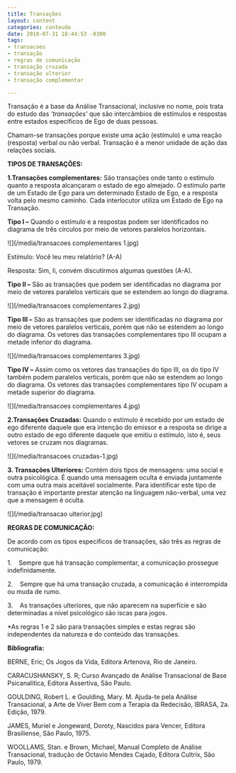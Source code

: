 ```yaml
---
title: Transações
layout: content
categories: conteudo
date: 2018-07-31 18:44:53 -0300
tags:
- transacoes
- transação
- regras de comunicação
- transação cruzada
- transação ulterior
- transação complementar

---
```

Transação é a base da Análise Transacional, inclusive no nome, pois trata do estudo das _'transações'_ que são intercâmbios de estímulos e respostas entre estados específicos de Ego de duas pessoas.

Chamam-se transações porque existe uma ação (estímulo) e uma reação (resposta) verbal ou não verbal. Transação é a menor unidade de ação das relações sociais.

**TIPOS DE TRANSAÇÕES:**

**1.Transações complementares:** São transações onde tanto o estímulo quanto a resposta alcançaram o estado de ego almejado. O estímulo parte de um Estado de Ego para um determinado Estado de Ego, e a resposta volta pelo mesmo caminho. Cada interlocutor utiliza um Estado de Ego na Transação.

**Tipo I –** Quando o estímulo e a respostas podem ser identificados no diagrama de três círculos por meio de vetores paralelos horizontais.

![](/media/transacoes complementares 1.jpg)

Estímulo: Você leu meu relatório? (A-A)

Resposta: Sim, li, convém discutirmos algumas questões (A-A).

**Tipo II –** São as transações que podem ser identificadas no diagrama por meio de vetores paralelos verticais que se estendem ao longo do diagrama.

![](/media/transacoes complementares 2.jpg)

**Tipo III –** São as transações que podem ser identificadas no diagrama por meio de vetores paralelos verticais, porém que não se estendem ao longo do diagrama. Os vetores das transações complementares tipo III ocupam a metade inferior do diagrama.

![](/media/transacoes complementares 3.jpg)

**Tipo IV –** Assim como os vetores das transações do tipo III, os do tipo IV também podem paralelos verticais, porém que não se estendem ao longo do diagrama. Os vetores das transações complementares tipo IV ocupam a metade superior do diagrama.

![](/media/transacoes complementares 4.jpg)

**2.Transações Cruzadas:** Quando o estímulo é recebido por um estado de ego diferente daquele que era intenção do emissor e a resposta se dirige a outro estado de ego diferente daquele que emitiu o estímulo, isto é, seus vetores se cruzam nos diagramas.

![](/media/transacoes cruzadas-1.jpg)

**3. Transações Ulteriores:** Contém dois tipos de mensagens: uma social e outra psicológica. É quando uma mensagem oculta é enviada juntamente com uma outra mais aceitável socialmente. Para identificar este tipo de transação é importante prestar atenção na linguagem não-verbal, uma vez que a mensagem é oculta.

![](/media/transacao ulterior.jpg)

**REGRAS DE COMUNICAÇÃO:**

De acordo com os tipos específicos de transações, são três as regras de comunicação:

1\.    Sempre que há transação complementar, a comunicação prossegue indefinidamente.

2\.    Sempre que há uma transação cruzada, a comunicação é interrompida ou muda de rumo.

3\.    As transações ulteriores, que não aparecem na superfície e são determinadas a nível psicológico são iscas para jogos.

\*As regras 1 e 2 são para transações simples e estas regras são independentes da natureza e do conteúdo das transações.

**Bibliografia:**

BERNE, Eric; Os Jogos da Vida, Editora Artenova, Rio de Janeiro.

CARACUSHANSKY, S. R; Curso Avançado de Análise Transacional de Base Psicanalítica, Editora Assertiva, São Paulo.

GOULDING, Robert L. e Goulding, Mary. M. Ajuda-te pela Análise Transacional, a Arte de Viver Bem com a Terapia da Redecisão, IBRASA, 2a. Edição, 1979.

JAMES, Muriel e Jongeward, Doroty, Nascidos para Vencer, Editora Brasiliense, São Paulo, 1975.

WOOLLAMS, Stan. e Brown, Michael, Manual Completo de Análise Transacional, tradução de Octavio Mendes Cajado, Editora Cultrix, São Paulo, 1979.